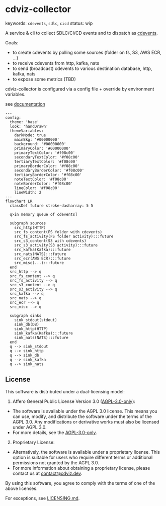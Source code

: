 # cdviz-collector

keywords: `cdevents`, `sdlc`, `cicd`
status: wip

A service & cli to collect SDLC/CI/CD events and to dispatch as [cdevents].

Goals:

- to create cdevents by polling some sources (folder on fs, S3, AWS ECR, ...)
- to receive cdevents from http, kafka, nats
- to send (broadcast) cdevents to various destination database, http, kafka, nats
- to expose some metrics (TBD)

cdviz-collector is configured via a config file + override by environment variables.

see [documentation](https://cdviz.dev/docs/cdviz-collector/)

```mermaid
---
config:
  theme: 'base'
  look: 'handDrawn'
  themeVariables:
    darkMode: true
    mainBkg: '#00000000'
    background: '#00000000'
    primaryColor: '#00000000'
    primaryTextColor: '#f08c00'
    secondaryTextColor: '#f08c00'
    tertiaryTextColor: '#f08c00'
    primaryBorderColor: '#f08c00'
    secondaryBorderColor: '#f08c00'
    tertiaryBorderColor: '#f08c00'
    noteTextColor: '#f08c00'
    noteBorderColor: '#f08c00'
    lineColor: '#f08c00'
    lineWidth: 2
---
flowchart LR
  classDef future stroke-dasharray: 5 5

  q>in memory queue of cdevents]

  subgraph sources
    src_http(HTTP)
    src_fs_content(FS folder with cdevents)
    src_fs_activity(FS folder activity):::future
    src_s3_content(S3 with cdevents)
    src_s3_activity(S3 activity):::future
    src_kafka(Kafka):::future
    src_nats(NATS):::future
    src_ecr(AWS ECR):::future
    src_misc(...):::future
  end
  src_http --> q
  src_fs_content --> q
  src_fs_activity --> q
  src_s3_content --> q
  src_s3_activity --> q
  src_kafka --> q
  src_nats --> q
  src_ecr --> q
  src_misc --> q

  subgraph sinks
    sink_stdout(stdout)
    sink_db(DB)
    sink_http(HTTP)
    sink_kafka(Kafka):::future
    sink_nats(NATS):::future
  end
  q --> sink_stdout
  q --> sink_http
  q --> sink_db
  q --> sink_kafka
  q --> sink_nats
```

## License

This software is distributed under a dual-licensing model:

1. Affero General Public License Version 3.0 ([AGPL-3.0-only](LICENSE)):
  - The software is available under the AGPL 3.0 license. This means you can use, modify, and distribute the software under the terms of the AGPL 3.0. Any modifications or derivative works must also be licensed under AGPL 3.0.
  - For more details, see the [AGPL-3.0-only](LICENSE).
2. Proprietary License:
  - Alternatively, the software is available under a proprietary license. This option is suitable for users who require different terms or additional permissions not granted by the AGPL 3.0.
  - For more information about obtaining a proprietary license, please contact us at <contact@cdviz.dev>.

By using this software, you agree to comply with the terms of one of the above licenses.

For exceptions, see [LICENSING.md](LICENSING.md).

[cdevents]: <https://cdevents.dev/>
